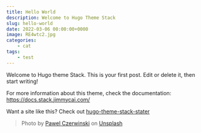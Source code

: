 ```yaml
---
title: Hello World
description: Welcome to Hugo Theme Stack
slug: hello-world
date: 2022-03-06 00:00:00+0000
image: RE4wtc2.jpg
categories:
    - cat
tags:
    - test
---
```


Welcome to Hugo theme Stack. This is your first post. Edit or delete it, then start writing!

For more information about this theme, check the documentation: https://docs.stack.jimmycai.com/

Want a site like this? Check out [hugo-theme-stack-stater](https://github.com/CaiJimmy/hugo-theme-stack-starter)

> Photo by [Pawel Czerwinski](https://unsplash.com/@pawel_czerwinski) on [Unsplash](https://unsplash.com/)
